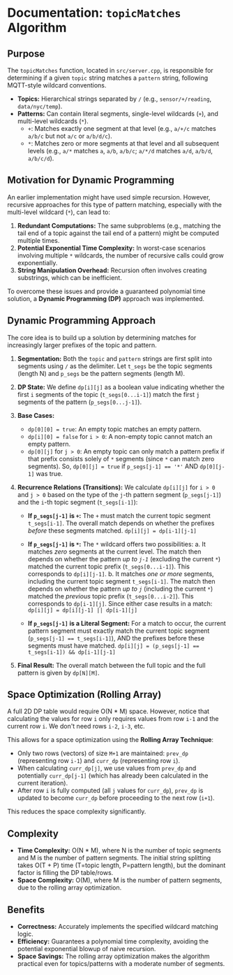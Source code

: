 # Documentation: `topicMatches` Algorithm

## Purpose

The `topicMatches` function, located in `src/server.cpp`, is responsible for determining if a given `topic` string matches a `pattern` string, following MQTT-style wildcard conventions.

*   **Topics:** Hierarchical strings separated by `/` (e.g., `sensor/+/reading`, `data/nyc/temp`).
*   **Patterns:** Can contain literal segments, single-level wildcards (`+`), and multi-level wildcards (`*`).
    *   `+`: Matches exactly one segment at that level (e.g., `a/+/c` matches `a/b/c` but not `a/c` or `a/b/d/c`).
    *   `*`: Matches zero or more segments at that level and all subsequent levels (e.g., `a/*` matches `a`, `a/b`, `a/b/c`; `a/*/d` matches `a/d`, `a/b/d`, `a/b/c/d`).

## Motivation for Dynamic Programming

An earlier implementation might have used simple recursion. However, recursive approaches for this type of pattern matching, especially with the multi-level wildcard (`*`), can lead to:

1.  **Redundant Computations:** The same subproblems (e.g., matching the tail end of a topic against the tail end of a pattern) might be computed multiple times.
2.  **Potential Exponential Time Complexity:** In worst-case scenarios involving multiple `*` wildcards, the number of recursive calls could grow exponentially.
3.  **String Manipulation Overhead:** Recursion often involves creating substrings, which can be inefficient.

To overcome these issues and provide a guaranteed polynomial time solution, a **Dynamic Programming (DP)** approach was implemented.

## Dynamic Programming Approach

The core idea is to build up a solution by determining matches for increasingly larger prefixes of the topic and pattern.

1.  **Segmentation:** Both the `topic` and `pattern` strings are first split into segments using `/` as the delimiter. Let `t_segs` be the topic segments (length N) and `p_segs` be the pattern segments (length M).

2.  **DP State:** We define `dp[i][j]` as a boolean value indicating whether the first `i` segments of the topic (`t_segs[0...i-1]`) match the first `j` segments of the pattern (`p_segs[0...j-1]`).

3.  **Base Cases:**
    *   `dp[0][0] = true`: An empty topic matches an empty pattern.
    *   `dp[i][0] = false` for `i > 0`: A non-empty topic cannot match an empty pattern.
    *   `dp[0][j]` for `j > 0`: An empty topic can only match a pattern prefix if that prefix consists solely of `*` segments (since `*` can match zero segments). So, `dp[0][j] = true` if `p_segs[j-1] == '*'` AND `dp[0][j-1]` was true.

4.  **Recurrence Relations (Transitions):** We calculate `dp[i][j]` for `i > 0` and `j > 0` based on the type of the `j`-th pattern segment (`p_segs[j-1]`) and the `i`-th topic segment (`t_segs[i-1]`):

    *   **If `p_segs[j-1]` is `+`:**
        The `+` must match the current topic segment `t_segs[i-1]`. The overall match depends on whether the prefixes *before* these segments matched.
        `dp[i][j] = dp[i-1][j-1]`

    *   **If `p_segs[j-1]` is `*`:**
        The `*` wildcard offers two possibilities:
        a.  It matches *zero* segments at the current level. The match then depends on whether the pattern *up to `j-1`* (excluding the current `*`) matched the current topic prefix (`t_segs[0...i-1]`). This corresponds to `dp[i][j-1]`.
        b.  It matches *one or more* segments, including the current topic segment `t_segs[i-1]`. The match then depends on whether the pattern *up to `j`* (including the current `*`) matched the *previous* topic prefix (`t_segs[0...i-2]`). This corresponds to `dp[i-1][j]`.
        Since either case results in a match:
        `dp[i][j] = dp[i][j-1] || dp[i-1][j]`

    *   **If `p_segs[j-1]` is a Literal Segment:**
        For a match to occur, the current pattern segment must exactly match the current topic segment (`p_segs[j-1] == t_segs[i-1]`), AND the prefixes before these segments must have matched.
        `dp[i][j] = (p_segs[j-1] == t_segs[i-1]) && dp[i-1][j-1]`

5.  **Final Result:** The overall match between the full topic and the full pattern is given by `dp[N][M]`.

## Space Optimization (Rolling Array)

A full 2D DP table would require O(N * M) space. However, notice that calculating the values for row `i` only requires values from row `i-1` and the current row `i`. We don't need rows `i-2`, `i-3`, etc.

This allows for a space optimization using the **Rolling Array Technique**:

*   Only two rows (vectors) of size `M+1` are maintained: `prev_dp` (representing row `i-1`) and `curr_dp` (representing row `i`).
*   When calculating `curr_dp[j]`, we use values from `prev_dp` and potentially `curr_dp[j-1]` (which has already been calculated in the current iteration).
*   After row `i` is fully computed (all `j` values for `curr_dp`), `prev_dp` is updated to become `curr_dp` before proceeding to the next row (`i+1`).

This reduces the space complexity significantly.

## Complexity

*   **Time Complexity:** O(N * M), where N is the number of topic segments and M is the number of pattern segments. The initial string splitting takes O(T + P) time (T=topic length, P=pattern length), but the dominant factor is filling the DP table/rows.
*   **Space Complexity:** O(M), where M is the number of pattern segments, due to the rolling array optimization.

## Benefits

*   **Correctness:** Accurately implements the specified wildcard matching logic.
*   **Efficiency:** Guarantees a polynomial time complexity, avoiding the potential exponential blowup of naive recursion.
*   **Space Savings:** The rolling array optimization makes the algorithm practical even for topics/patterns with a moderate number of segments.